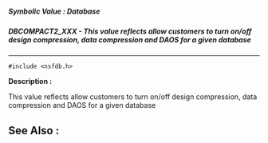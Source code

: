 ##### Symbolic Value : Database
##### DBCOMPACT2_XXX - This value reflects allow customers to turn on/off design compression, data compression and DAOS for a given database
---
```
#include <nsfdb.h>
```
**Description :**

This value reflects allow customers to turn on/off design compression, data 
compression and DAOS for a given database

**See Also :**
---
